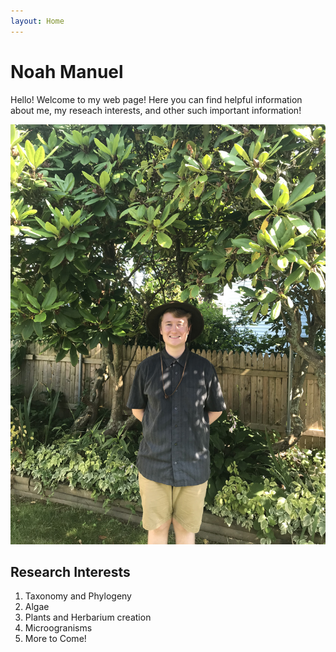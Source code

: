 ```yaml
---
layout: Home
---
```


# Noah Manuel
Hello! Welcome to my web page! Here you can find helpful information about me, my reseach interests, and other such important information!


![alt text](Picture.jpg)




## Research Interests
1. Taxonomy and Phylogeny
2. Algae 
3. Plants and Herbarium creation
4. Microogranisms
5. More to Come!

   
